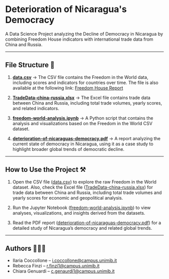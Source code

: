# Deterioration of Nicaragua's Democracy

A Data Science Project analyzing the Decline of Democracy in Nicaragua by combining Freedom House indicators with international trade data from China and Russia.

---

## File Structure 📁

1. **[data.csv](./data/data.csv)** → The CSV file contains the Freedom in the World data, including scores and indicators for countries over time. The file is also available at the following link: [Freedom House Report](https://freedomhouse.org/report/freedom-world)

2. **[TradeData-china-russia.xlsx](./data/TradeData-china-russia.xlsx)** → The Excel file contains trade data between China and Russia, including total trade volumes, yearly scores, and related indicators.

3. **[freedom-world-analysis.ipynb](./notebook/freedom-world-analysis.ipynb)** → A Python script that contains the analysis and visualizations based on the Freedom in the World CSV dataset.

4. **[deterioration-of-nicaraguas-democracy.pdf](./report/deterioration-of-nicaraguas-democracy.pdf)** → A report analyzing the current state of democracy in Nicaragua, using it as a case study to highlight broader global trends of democratic decline.

---

## How to Use the Project ⚒️

1. Open the CSV file ([data.csv](./data/data.csv)) to explore the raw Freedom in the World dataset. Also, check the Excel file ([TradeData-china-russia.xlsx](./data/TradeData-china-russia.xlsx)) for trade data between China and Russia, including total trade volumes and yearly scores for economic and geopolitical analysis.

2. Run the Jupyter Notebook ([freedom-world-analysis.ipynb](./notebook/freedom-world-analysis.ipynb)) to view analyses, visualizations, and insights derived from the datasets.

3. Read the PDF report ([deterioration-of-nicaraguas-democracy.pdf](./report/deterioration-of-nicaraguas-democracy.pdf)) for a detailed study of Nicaragua’s democracy and related global trends.

---

## Authors 👩🏻‍💻

- Ilaria Coccollone – [i.coccollone@campus.unimib.it](mailto:i.coccollone@campus.unimib.it)  
- Rebecca Finzi – [r.finzi1@campus.unimib.it](mailto:r.finzi1@campus.unimib.it)  
- Chiara Genuardi – [c.genaurdi1@campus.unimib.it](mailto:c.genaurdi1@campus.unimib.it)


